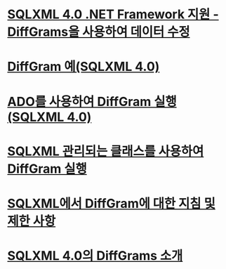 # [SQLXML 4.0 .NET Framework 지원 - DiffGrams을 사용하여 데이터 수정](sqlxml-4-0-net-framework-support-using-diffgrams-to-modify-data.md)

# [DiffGram 예(SQLXML 4.0)](diffgram-examples-sqlxml-4-0.md)
# [ADO를 사용하여 DiffGram 실행(SQLXML 4.0)](executing-a-diffgram-by-using-ado-sqlxml-4-0.md)
# [SQLXML 관리되는 클래스를 사용하여 DiffGram 실행](executing-a-diffgram-by-using-sqlxml-managed-classes.md)
# [SQLXML에서 DiffGram에 대한 지침 및 제한 사항](guidelines-and-limitations-of-diffgrams-in-sqlxml.md)
# [SQLXML 4.0의 DiffGrams 소개](introduction-to-diffgrams-in-sqlxml-4-0.md)
